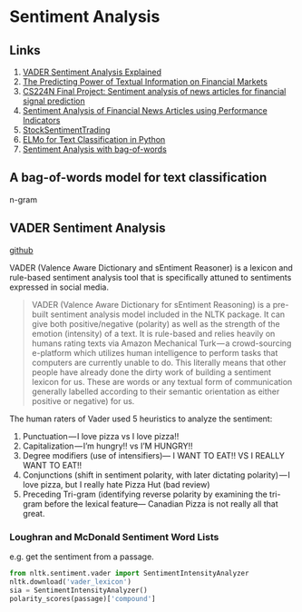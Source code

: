 # Sentiment Analysis

## Links

1. [VADER Sentiment Analysis Explained](http://datameetsmedia.com/vader-sentiment-analysis-explained/)
2. [The Predicting Power of Textual Information on Financial Markets](https://www.comp.hkbu.edu.hk/~cib/2005/Jun/iib_vol5no1_article1.pdf)
3. [CS224N Final Project: Sentiment analysis of news articles for financial signal prediction](https://nlp.stanford.edu/courses/cs224n/2011/reports/nccohen-aatreya-jameszjj.pdf)
4. [Sentiment Analysis of Financial News Articles using Performance Indicators](https://arxiv.org/pdf/1811.11008.pdf)
5. [StockSentimentTrading](https://github.com/jasonyip184/StockSentimentTrading/blob/master/.ipynb_checkpoints/Stock%20Sentiment%20Algo%20Trading-checkpoint.ipynb)
6. [ELMo for Text Classification in Python](https://www.analyticsvidhya.com/blog/2019/03/learn-to-use-elmo-to-extract-features-from-text/)
7. [Sentiment Analysis with bag-of-words](http://ataspinar.com/2016/01/21/sentiment-analysis-with-bag-of-words/)
##  A bag-of-words model for text classification

n-gram

## VADER Sentiment Analysis

[github](https://github.com/cjhutto/vaderSentiment)

VADER (Valence Aware Dictionary and sEntiment Reasoner) is a lexicon and rule-based sentiment analysis tool that is specifically attuned to sentiments expressed in social media. 

> VADER (Valence Aware Dictionary for sEntiment Reasoning) is a pre-built sentiment analysis model included in the NLTK package. It can give both positive/negative (polarity) as well as the strength of the emotion (intensity) of a text. It is rule-based and relies heavily on humans rating texts via Amazon Mechanical Turk — a crowd-sourcing e-platform which utilizes human intelligence to perform tasks that computers are currently unable to do. This literally means that other people have already done the dirty work of building a sentiment lexicon for us. These are words or any textual form of communication generally labelled according to their semantic orientation as either positive or negative) for us.

The human raters of Vader used 5 heuristics to analyze the sentiment:
1. Punctuation — I love pizza vs I love pizza!!
2. Capitalization — I’m hungry!! vs I’M HUNGRY!!
3. Degree modifiers (use of intensifiers)— I WANT TO EAT!! VS I REALLY WANT TO EAT!!
4. Conjunctions (shift in sentiment polarity, with later dictating polarity) — I love pizza, but I really hate Pizza Hut (bad review)
5. Preceding Tri-gram (identifying reverse polarity by examining the tri-gram before the lexical feature— Canadian Pizza is not really all that great.


### Loughran and McDonald Sentiment Word Lists

e.g. get the sentiment from a passage.
```python
from nltk.sentiment.vader import SentimentIntensityAnalyzer
nltk.download('vader_lexicon')
sia = SentimentIntensityAnalyzer()
polarity_scores(passage)['compound']
```
